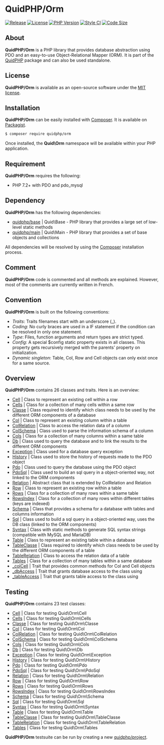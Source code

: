 # QuidPHP/Orm
[![Release](https://img.shields.io/github/v/release/quidphp/orm)](https://packagist.org/packages/quidphp/orm)
[![License](https://img.shields.io/github/license/quidphp/orm)](https://github.com/quidphp/orm/blob/master/LICENSE)
[![PHP Version](https://img.shields.io/packagist/php-v/quidphp/orm)](https://www.php.net)
[![Style CI](https://styleci.io/repos/203672588/shield)](https://styleci.io)
[![Code Size](https://img.shields.io/github/languages/code-size/quidphp/orm)](https://github.com/quidphp/orm)

## About
**QuidPHP/Orm** is a PHP library that provides database abstraction using PDO and an easy-to-use Object-Relational Mapper (ORM). It is part of the [QuidPHP](https://github.com/quidphp/project) package and can also be used standalone. 

## License
**QuidPHP/Orm** is available as an open-source software under the [MIT license](LICENSE).

## Installation
**QuidPHP/Orm** can be easily installed with [Composer](https://getcomposer.org). It is available on [Packagist](https://packagist.org/packages/quidphp/orm).
``` bash
$ composer require quidphp/orm
```
Once installed, the **Quid\Orm** namespace will be available within your PHP application.

## Requirement
**QuidPHP/Orm** requires the following:
- PHP 7.2+ with PDO and pdo_mysql

## Dependency
**QuidPHP/Orm** has the following dependencies:
- [quidphp/base](https://github.com/quidphp/base) | Quid\Base - PHP library that provides a large set of low-level static methods
- [quidphp/main](https://github.com/quidphp/main) | Quid\Main - PHP library that provides a set of base objects and collections 

All dependencies will be resolved by using the [Composer](https://getcomposer.org) installation process.

## Comment
**QuidPHP/Orm** code is commented and all methods are explained. However, most of the comments are currently written in French.

## Convention
**QuidPHP/Orm** is built on the following conventions:
- *Traits*: Traits filenames start with an underscore (_).
- *Coding*: No curly braces are used in a IF statement if the condition can be resolved in only one statement.
- *Type*: Files, function arguments and return types are strict typed.
- *Config*: A special $config static property exists in all classes. This property gets recursively merged with the parents' property on initialization.
- *Dynamic singleton*: Table, Col, Row and Cell objects can only exist once for a same source.

## Overview
**QuidPHP/Orm** contains 26 classes and traits. Here is an overview:
- [Cell](src/Cell.php) | Class to represent an existing cell within a row
- [Cells](src/Cells.php) | Class for a collection of many cells within a same row
- [Classe](src/Classe.php) | Class required to identify which class needs to be used by the different ORM components of a database
- [Col](src/Col.php) | Class to represent an existing column within a table
- [ColRelation](src/ColRelation.php) | Class to access the relation data of a column
- [ColSchema](src/ColSchema.php) | Class used to parse the information schema of a column
- [Cols](src/Cols.php) | Class for a collection of many columns within a same table
- [Db](src/Db.php) | Class used to query the database and to link the results to the different ORM components
- [Exception](src/Exception.php) | Class used for a database query exception
- [History](src/History.php) | Class used to store the history of requests made to the PDO object
- [Pdo](src/Pdo.php) | Class used to query the database using the PDO object
- [PdoSql](src/PdoSql.php) | Class used to build an sql query in a object-oriented way, not linked to the ORM components
- [Relation](src/Relation.php) | Abstract class that is extended by ColRelation and Relation
- [Row](src/Row.php) | Class to represent an existing row within a table
- [Rows](src/Rows.php) | Class for a collection of many rows within a same table
- [RowsIndex](src/RowsIndex.php) | Class for a collection of many rows within different tables (keys are indexed)
- [Schema](src/Schema.php) | Class that provides a schema for a database with tables and columns information
- [Sql](src/Sql.php) | Class used to build a sql query in a object-oriented way, uses the DB class (linked to the ORM components)
- [Syntax](src/Syntax.php) | Class with static methods to generate SQL syntax strings (compatible with MySQL and MariaDB)
- [Table](src/Table.php) | Class to represent an existing table within a database
- [TableClasse](src/TableClasse.php) | Class required to identify which class needs to be used by the different ORM components of a table
- [TableRelation](src/TableRelation.php) | Class to access the relation data of a table
- [Tables](src/Tables.php) | Class for a collection of many tables within a same database
- [_colCell](src/_colCell.php) | Trait that provides common methods for Col and Cell objects
- [_dbAccess](src/_dbAccess.php) | Trait that grants database access to the class using
- [_tableAccess](src/_tableAccess.php) | Trait that grants table access to the class using

## Testing
**QuidPHP/Orm** contains 23 test classes:
- [Cell](test/Cell.php) | Class for testing Quid\Orm\Cell
- [Cells](test/Cells.php) | Class for testing Quid\Orm\Cells
- [Classe](test/Classe.php) | Class for testing Quid\Orm\Classe
- [Col](test/Col.php) | Class for testing Quid\Orm\Col
- [ColRelation](test/ColRelation.php) | Class for testing Quid\Orm\ColRelation
- [ColSchema](test/ColSchema.php) | Class for testing Quid\Orm\ColSchema
- [Cols](test/Cols.php) | Class for testing Quid\Orm\Cols
- [Db](test/Db.php) | Class for testing Quid\Orm\Db
- [Exception](test/Exception.php) | Class for testing Quid\Orm\Exception
- [History](test/History.php) | Class for testing Quid\Orm\History
- [Pdo](test/Pdo.php) | Class for testing Quid\Orm\Pdo
- [PdoSql](test/PdoSql.php) | Class for testing Quid\Orm\PdoSql
- [Relation](test/Relation.php) | Class for testing Quid\Orm\Relation
- [Row](test/Row.php) | Class for testing Quid\Orm\Row
- [Rows](test/Rows.php) | Class for testing Quid\Orm\Rows
- [RowsIndex](test/RowsIndex.php) | Class for testing Quid\Orm\RowsIndex
- [Schema](test/Schema.php) | Class for testing Quid\Orm\Schema
- [Sql](test/Sql.php) | Class for testing Quid\Orm\Sql
- [Syntax](test/Syntax.php) | Class for testing Quid\Orm\Syntax
- [Table](test/Table.php) | Class for testing Quid\Orm\Table
- [TableClasse](test/TableClasse.php) | Class for testing Quid\Orm\TableClasse
- [TableRelation](test/TableRelation.php) | Class for testing Quid\Orm\TableRelation
- [Tables](test/Tables.php) | Class for testing Quid\Orm\Tables

**QuidPHP/Orm** testsuite can be run by creating a new [quidphp/project](https://github.com/quidphp/project).